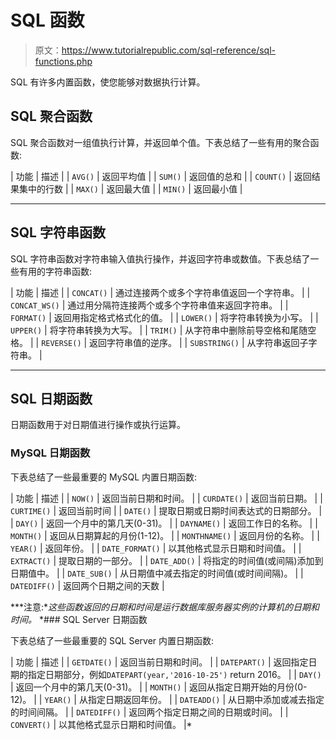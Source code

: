 # SQL 函数

> 原文：<https://www.tutorialrepublic.com/sql-reference/sql-functions.php>

SQL 有许多内置函数，使您能够对数据执行计算。

## SQL 聚合函数

SQL 聚合函数对一组值执行计算，并返回单个值。下表总结了一些有用的聚合函数:

| 功能 | 描述 |
| `AVG()` | 返回平均值 |
| `SUM()` | 返回值的总和 |
| `COUNT()` | 返回结果集中的行数 |
| `MAX()` | 返回最大值 |
| `MIN()` | 返回最小值 |

* * *

## SQL 字符串函数

SQL 字符串函数对字符串输入值执行操作，并返回字符串或数值。下表总结了一些有用的字符串函数:

| 功能 | 描述 |
| `CONCAT()` | 通过连接两个或多个字符串值返回一个字符串。 |
| `CONCAT_WS()` | 通过用分隔符连接两个或多个字符串值来返回字符串。 |
| `FORMAT()` | 返回用指定格式格式化的值。 |
| `LOWER()` | 将字符串转换为小写。 |
| `UPPER()` | 将字符串转换为大写。 |
| `TRIM()` | 从字符串中删除前导空格和尾随空格。 |
| `REVERSE()` | 返回字符串值的逆序。 |
| `SUBSTRING()` | 从字符串返回子字符串。 |

* * *

## SQL 日期函数

日期函数用于对日期值进行操作或执行运算。

### MySQL 日期函数

下表总结了一些最重要的 MySQL 内置日期函数:

| 功能 | 描述 |
| `NOW()` | 返回当前日期和时间。 |
| `CURDATE()` | 返回当前日期。 |
| `CURTIME()` | 返回当前时间 |
| `DATE()` | 提取日期或日期时间表达式的日期部分。 |
| `DAY()` | 返回一个月中的第几天(0-31)。 |
| `DAYNAME()` | 返回工作日的名称。 |
| `MONTH()` | 返回从日期算起的月份(1-12)。 |
| `MONTHNAME()` | 返回月份的名称。 |
| `YEAR()` | 返回年份。 |
| `DATE_FORMAT()` | 以其他格式显示日期和时间值。 |
| `EXTRACT()` | 提取日期的一部分。 |
| `DATE_ADD()` | 将指定的时间值(或间隔)添加到日期值中。 |
| `DATE_SUB()` | 从日期值中减去指定的时间值(或时间间隔)。 |
| `DATEDIFF()` | 返回两个日期之间的天数 |

 ***注意:**这些函数返回的日期和时间是运行数据库服务器实例的计算机的日期和时间。*  *### SQL Server 日期函数

下表总结了一些最重要的 SQL Server 内置日期函数:

| 功能 | 描述 |
| `GETDATE()` | 返回当前日期和时间。 |
| `DATEPART()` | 返回指定日期的指定日期部分，例如`DATEPART(year,'2016-10-25')` return 2016。 |
| `DAY()` | 返回一个月中的第几天(0-31)。 |
| `MONTH()` | 返回从指定日期开始的月份(0-12)。 |
| `YEAR()` | 从指定日期返回年份。 |
| `DATEADD()` | 从日期中添加或减去指定的时间间隔。 |
| `DATEDIFF()` | 返回两个指定日期之间的日期或时间。 |
| `CONVERT()` | 以其他格式显示日期和时间值。 |*